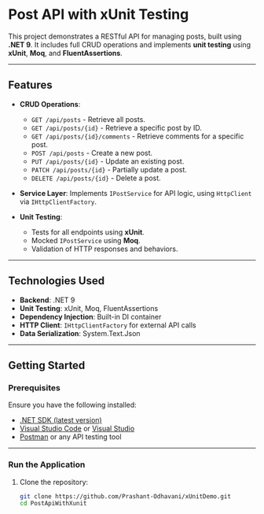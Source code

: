 # Post API with xUnit Testing

This project demonstrates a RESTful API for managing posts, built using **.NET 9**. It includes full CRUD operations and implements **unit testing** using **xUnit**, **Moq**, and **FluentAssertions**.

---

## **Features**

- **CRUD Operations**:
  - `GET /api/posts` - Retrieve all posts.
  - `GET /api/posts/{id}` - Retrieve a specific post by ID.
  - `GET /api/posts/{id}/comments` - Retrieve comments for a specific post.
  - `POST /api/posts` - Create a new post.
  - `PUT /api/posts/{id}` - Update an existing post.
  - `PATCH /api/posts/{id}` - Partially update a post.
  - `DELETE /api/posts/{id}` - Delete a post.

- **Service Layer**: Implements `IPostService` for API logic, using `HttpClient` via `IHttpClientFactory`.

- **Unit Testing**:
  - Tests for all endpoints using **xUnit**.
  - Mocked `IPostService` using **Moq**.
  - Validation of HTTP responses and behaviors.

---

## **Technologies Used**

- **Backend**: .NET 9
- **Unit Testing**: xUnit, Moq, FluentAssertions
- **Dependency Injection**: Built-in DI container
- **HTTP Client**: `IHttpClientFactory` for external API calls
- **Data Serialization**: System.Text.Json

---

## **Getting Started**

### Prerequisites

Ensure you have the following installed:

- [.NET SDK (latest version)](https://dotnet.microsoft.com/download)
- [Visual Studio Code](https://code.visualstudio.com/) or [Visual Studio](https://visualstudio.microsoft.com/)
- [Postman](https://www.postman.com/) or any API testing tool

---

### **Run the Application**

1. Clone the repository:
   ```bash
   git clone https://github.com/Prashant-Odhavani/xUnitDemo.git
   cd PostApiWithXunit
